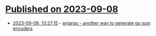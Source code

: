 # [Published on 2023-09-08](index.md)

* [2023-09-08, 13:27:15](https://lobste.rs/s/r4pqzr/enjargo_another_way_generate_go_json) - [enjargo - another way to generate go json encoders](https://flak.tedunangst.com/post/enjargo)
